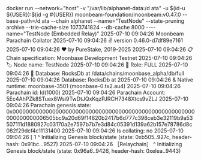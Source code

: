 <div id="termynal" data-termynal>
     <span data-ty="input"><span class="file-path"></span>docker run --network="host" -v "/var/lib/alphanet-data:/d ata" -u $(id-u ${USER}):$(id -g #{USER}) moonbeam-foundation/moonbeam:v0.47.0 --base-path=/d ata --chain alphanet --name="TestNode" --state-pruning archive --trie-cache-size 1073741824 --db-cache 8000 ----name="TestNode (Embedded Relay)"</span>
    <span data-ty>2025-07-10 09:04:26 Moonbeam Parachain Collator </span>
    <span data-ty>2025-07-10 09:04:26 ✌️  version 0.46.0-d7df89e7161 </span>
    <span data-ty>2025-07-10 09:04:26 ❤️  by PureStake, 2019-2025 </span>
    <span data-ty>2025-07-10 09:04:26 📋 Chain specification: Moonbase Development Testnet </span>
    <span data-ty>2025-07-10 09:04:26 🏷  Node name: TestNode </span>
    <span data-ty>2025-07-10 09:04:26 👤 Role: FULL </span>
    <span data-ty>2025-07-10 09:04:26 💾 Database: RocksDb at /data/chains/moonbase_alpha/db/full </span>
    <span data-ty>2025-07-10 09:04:26 Database: RocksDb at </span>
    <span data-ty>2025-07-10 09:04:26 & Native runtime: moonbase-3501 (moonbase-0.tx2.au4)</span>
    <span data-ty>2025-07-10 09:04:26 Parachain id: Id(1000)</span>
    <span data-ty>2025-07-10 09:04:26 Parachain Account: 5Ec4AhPZk8STuex8Wsi9TwDtJQxKqzPJRCH7348Xtcs9vZLJ</span>
    <span data-ty>2025-07-10 09:04:26 Parachain genesis state: 0x0000000000000000000000000000000000000000000000000000000000000000006505bc9a20d69f14620b2417b6d777c398ceb3e32119b9a53507111d1880927c03170a2e7597b7b7e3d84c05391d139a62b157e78786d8c082f29dcf4c11131400</span>
    <span data-ty>2025-07-10 09:04:26 Is collating: no</span>
    <span data-ty>2025-07-10 09:04:26 [ 1 ^ Initializing Genesis block/state (state: 0xb505..927c, header-hash: 0x91bc...9527)</span>
    <span data-ty>2025-07-10 09:04:26 ［Relaychain］ ^ Initializing Genesis block/state (state: 0x96a6..9426, header-hash: 0xelea..9443)</span>
</div>
